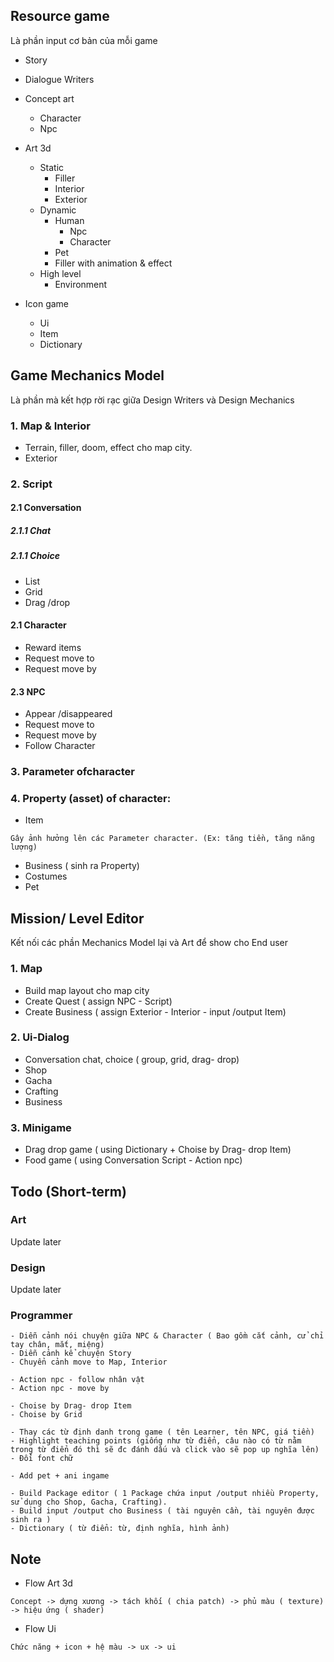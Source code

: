 ## Resource game
Là phần input cơ bản của mỗi game

- Story

- Dialogue Writers

- Concept art
	- Character
	- Npc

- Art 3d
	- Static
		- Filler
		- Interior
		- Exterior
	- Dynamic
		- Human
			- Npc
			- Character
		- Pet
		- Filler with animation & effect
	- High level
		- Environment

- Icon game
	- Ui
	- Item
	- Dictionary

## Game Mechanics Model
Là phần mà kết hợp rời rạc giữa Design Writers và Design Mechanics

### 1. Map & Interior
- Terrain, filler, doom, effect cho map city.
- Exterior

### 2. Script

#### 2.1 Conversation

##### 2.1.1 Chat

##### 2.1.1 Choice
- List
- Grid
- Drag /drop

#### 2.1 Character
- Reward items
- Request move to
- Request move by

#### 2.3 NPC
- Appear /disappeared
- Request move to
- Request move by
- Follow Character

### 3. Parameter ofcharacter

### 4. Property (asset) of character:
- Item
```
Gây ảnh hưởng lên các Parameter character. (Ex: tăng tiền, tăng năng lượng)
```
- Business ( sinh ra Property)
- Costumes
- Pet

## Mission/ Level Editor
Kết nối các phần Mechanics Model lại và Art để show cho End user

### 1. Map
- Build map layout cho map city
- Create Quest ( assign NPC - Script)
- Create Business ( assign Exterior - Interior - input /output Item)

### 2. Ui-Dialog
- Conversation chat, choice ( group, grid, drag- drop)
- Shop
- Gacha
- Crafting
- Business

### 3. Minigame
- Drag drop game ( using Dictionary + Choise by Drag- drop Item)
- Food game ( using Conversation Script - Action npc)


## Todo (Short-term)

### Art
Update later

### Design
Update later

### Programmer
```
- Diễn cảnh nói chuyện giữa NPC & Character ( Bao gồm cắt cảnh, cử chỉ tay chân, mắt, miệng)
- Diễn cảnh kể chuyện Story
- Chuyển cảnh move to Map, Interior
```
```
- Action npc - follow nhân vật
- Action npc - move by
```
```
- Choise by Drag- drop Item
- Choise by Grid
```
```
- Thay các từ định danh trong game ( tên Learner, tên NPC, giá tiền)
- Highlight teaching points (giống như từ điển, câu nào có từ nằm trong từ điển đó thì sẽ đc đánh dấu và click vào sẽ pop up nghĩa lên)
- Đổi font chữ
```
```
- Add pet + ani ingame
```
```
- Build Package editor ( 1 Package chứa input /output nhiều Property, sử dụng cho Shop, Gacha, Crafting).
- Build input /output cho Business ( tài nguyên cần, tài nguyên được sinh ra )
- Dictionary ( từ điển: từ, định nghĩa, hình ảnh)
```

## Note

- Flow Art 3d
```
Concept -> dựng xương -> tách khối ( chia patch) -> phủ màu ( texture) -> hiệu ứng ( shader)
```

- Flow Ui
```
Chức năng + icon + hệ màu -> ux -> ui
```
